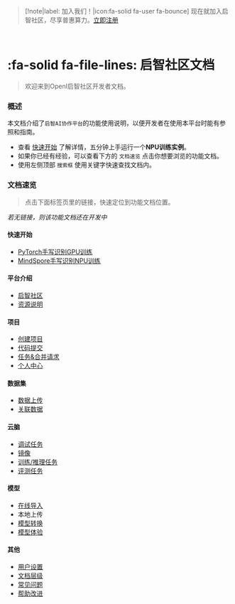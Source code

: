 > [!note|label: 加入我们！|icon:fa-solid fa-user fa-bounce]
> 现在就加入启智社区，尽享普惠算力。[立即注册](https://git.openi.org.cn/user/sign_up)

<br>

# :fa-solid fa-file-lines: 启智社区文档

> 欢迎来到OpenI启智社区开发者文档。

### 概述

本文档介绍了`启智AI协作平台`的功能使用说明，以便开发者在使用本平台时能有参照和指南。

- 查看 [快速开始](quickstart/quickstartNPU.md) 了解详情，五分钟上手运行一个**NPU训练实例**。
- 如果你已经有经验，可以查看下方的 `文档速览` 点击你想要浏览的功能文档。
- 使用左侧顶部 `搜索框` 使用关键字快速查找文档内。

### 文档速览

> 点击下面标签页里的链接，快速定位到功能文档位置。

*若无链接，则该功能文档还在开发中*

<!-- tabs:start -->

#### **快速开始**

- [PyTorch手写识别GPU训练](quickstart/quickstartGPU.md)
- [MindSpore手写识别NPU训练](quickstart/quickstartNPU.md)

#### **平台介绍**

- [启智社区](intro/intro.md)
- [资源说明](into/resources.md)

#### **项目**

- [创建项目](repo/create.md)
- [代码提交](repo/code.md)
- [任务&合并请求](repo/pr.md)
- [个人中心](repo/center.md)

#### **数据集**

- [数据上传](dataset/upload.md)
- [关联数据](dataset/link.md)

#### **云脑**

- [调试任务](cloudbrain/debug.md)
- [镜像](cloudbrain/mirror.md)
- [训练/推理任务](cloudbrain/train.md)
- [评测任务](cloudbrain/eval.md)

#### **模型**

- [在线导入](model/import.md)
- 本地上传
- [模型转换](model/convert.md)
- [模型体验](modell/space.md)

#### **其他**

- [用户设置](others/user.md)
- [文档层级](others/hierarchy.md)
- [常见问题](others/FAQ.md)
- [帮助改进](others/helper.md)

<!-- tabs:end -->
